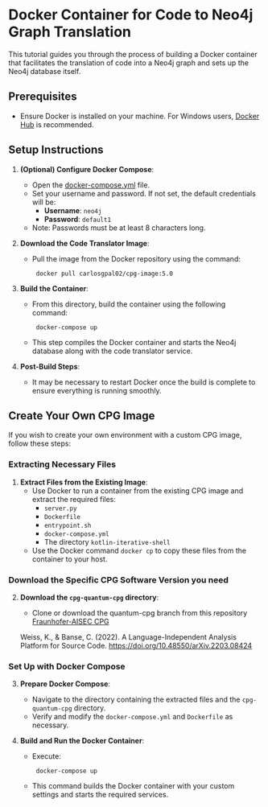 # Docker Container for Code to Neo4j Graph Translation

This tutorial guides you through the process of building a Docker container that facilitates the translation of code into a Neo4j graph and sets up the Neo4j database itself.

## Prerequisites

- Ensure Docker is installed on your machine. For Windows users, [Docker Hub](https://hub.docker.com/) is recommended.

## Setup Instructions

1. **(Optional) Configure Docker Compose**:

   - Open the [docker-compose.yml](./docker-compose.yml) file.
   - Set your username and password. If not set, the default credentials will be:
     - **Username**: `neo4j`
     - **Password**: `default1`
   - Note: Passwords must be at least 8 characters long.

2. **Download the Code Translator Image**:

   - Pull the image from the Docker repository using the command:
     ```shell
      docker pull carlosgpal02/cpg-image:5.0
     ```

3. **Build the Container**:

   - From this directory, build the container using the following command:
     ```shell
      docker-compose up
     ```
   - This step compiles the Docker container and starts the Neo4j database along with the code translator service.

4. **Post-Build Steps**:
   - It may be necessary to restart Docker once the build is complete to ensure everything is running smoothly.

## Create Your Own CPG Image

If you wish to create your own environment with a custom CPG image, follow these steps:

### Extracting Necessary Files

1. **Extract Files from the Existing Image**:
   - Use Docker to run a container from the existing CPG image and extract the required files:
     - `server.py`
     - `Dockerfile`
     - `entrypoint.sh`
     - `docker-compose.yml`
     - The directory `kotlin-iterative-shell`
   - Use the Docker command `docker cp` to copy these files from the container to your host.

### Download the Specific CPG Software Version you need

2. **Download the `cpg-quantum-cpg` directory**:

   - Clone or download the quantum-cpg branch from this repository [Fraunhofer-AISEC CPG](https://github.com/Fraunhofer-AISEC/cpg/tree/quantum-cpg)

   Weiss, K., & Banse, C. (2022). A Language-Independent Analysis Platform for Source Code. https://doi.org/10.48550/arXiv.2203.08424

### Set Up with Docker Compose

3. **Prepare Docker Compose**:

   - Navigate to the directory containing the extracted files and the `cpg-quantum-cpg` directory.
   - Verify and modify the `docker-compose.yml` and `Dockerfile` as necessary.

4. **Build and Run the Docker Container**:
   - Execute:
     ```shell
      docker-compose up
     ```
   - This command builds the Docker container with your custom settings and starts the required services.

